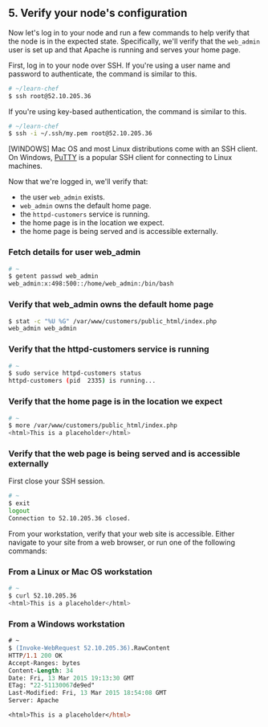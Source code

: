 ## 5. Verify your node's configuration

Now let's log in to your node and run a few commands to help verify that the node is in the expected state. Specifically, we'll verify that the `web_admin` user is set up and that Apache is running and serves your home page.

First, log in to your node over SSH. If you're using a user name and password to authenticate, the command is similar to this.

```bash
# ~/learn-chef
$ ssh root@52.10.205.36
```

If you're using key-based authentication, the command is similar to this.

```bash
# ~/learn-chef
$ ssh -i ~/.ssh/my.pem root@52.10.205.36
```

[WINDOWS] Mac OS and most Linux distributions come with an SSH client. On Windows, [PuTTY](http://www.putty.org) is a popular SSH client for connecting to Linux machines.

Now that we're logged in, we'll verify that:

* the user `web_admin` exists.
* `web_admin` owns the default home page.
* the `httpd-customers` service is running.
* the home page is in the location we expect.
* the home page is being served and is accessible externally.

### Fetch details for user web_admin

```bash
# ~
$ getent passwd web_admin
web_admin:x:498:500::/home/web_admin:/bin/bash
```

### Verify that web_admin owns the default home page

```bash
$ stat -c "%U %G" /var/www/customers/public_html/index.php
web_admin web_admin
```

### Verify that the httpd-customers service is running

```bash
# ~
$ sudo service httpd-customers status
httpd-customers (pid  2335) is running...
```

### Verify that the home page is in the location we expect

```bash
# ~
$ more /var/www/customers/public_html/index.php
<html>This is a placeholder</html>
```

### Verify that the web page is being served and is accessible externally

First close your SSH session.

```bash
# ~
$ exit
logout
Connection to 52.10.205.36 closed.
```

From your workstation, verify that your web site is accessible. Either navigate to your site from a web browser, or run one of the following commands:

### From a Linux or Mac OS workstation

```bash
# ~
$ curl 52.10.205.36
<html>This is a placeholder</html>
```

### From a Windows workstation

```ps
# ~
$ (Invoke-WebRequest 52.10.205.36).RawContent
HTTP/1.1 200 OK
Accept-Ranges: bytes
Content-Length: 34
Date: Fri, 13 Mar 2015 19:13:30 GMT
ETag: "22-51130067de9ed"
Last-Modified: Fri, 13 Mar 2015 18:54:08 GMT
Server: Apache

<html>This is a placeholder</html>
```
